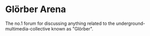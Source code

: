 # Glörber Arena
The no.1 forum for discussing anything related to the underground-multimedia-collective known as "Glörber".
